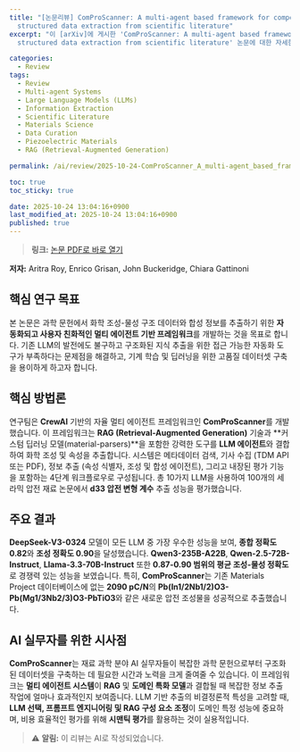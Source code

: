```yaml
---
title: "[논문리뷰] ComProScanner: A multi-agent based framework for composition-property
  structured data extraction from scientific literature"
excerpt: "이 [arXiv]에 게시한 'ComProScanner: A multi-agent based framework for composition-property
  structured data extraction from scientific literature' 논문에 대한 자세한 리뷰입니다."

categories:
  - Review
tags:
  - Review
  - Multi-agent Systems
  - Large Language Models (LLMs)
  - Information Extraction
  - Scientific Literature
  - Materials Science
  - Data Curation
  - Piezoelectric Materials
  - RAG (Retrieval-Augmented Generation)

permalink: /ai/review/2025-10-24-ComProScanner_A_multi-agent_based_framework_for_composition-property_structured_data_extraction_from_scientific_literature/

toc: true
toc_sticky: true

date: 2025-10-24 13:04:16+0900
last_modified_at: 2025-10-24 13:04:16+0900
published: true
---
```

> **링크:** [논문 PDF로 바로 열기](https://arxiv.org/abs/2510.20362)

**저자:** Aritra Roy, Enrico Grisan, John Buckeridge, Chiara Gattinoni



## 핵심 연구 목표
본 논문은 과학 문헌에서 화학 조성-물성 구조 데이터와 합성 정보를 추출하기 위한 **자동화되고 사용자 친화적인 멀티 에이전트 기반 프레임워크**를 개발하는 것을 목표로 합니다. 기존 LLM의 발전에도 불구하고 구조화된 지식 추출을 위한 접근 가능한 자동화 도구가 부족하다는 문제점을 해결하고, 기계 학습 및 딥러닝을 위한 고품질 데이터셋 구축을 용이하게 하고자 합니다.

## 핵심 방법론
연구팀은 **CrewAI** 기반의 자율 멀티 에이전트 프레임워크인 **ComProScanner**를 개발했습니다. 이 프레임워크는 **RAG (Retrieval-Augmented Generation)** 기술과 **커스텀 딥러닝 모델(material-parsers)**을 포함한 강력한 도구를 **LLM 에이전트**와 결합하여 화학 조성 및 속성을 추출합니다. 시스템은 메타데이터 검색, 기사 수집 (TDM API 또는 PDF), 정보 추출 (속성 식별자, 조성 및 합성 에이전트), 그리고 내장된 평가 기능을 포함하는 4단계 워크플로우로 구성됩니다. 총 10가지 LLM을 사용하여 100개의 세라믹 압전 재료 논문에서 **d33 압전 변형 계수** 추출 성능을 평가했습니다.

## 주요 결과
**DeepSeek-V3-0324** 모델이 모든 LLM 중 가장 우수한 성능을 보여, **종합 정확도 0.82**와 **조성 정확도 0.90**을 달성했습니다. **Qwen3-235B-A22B**, **Qwen-2.5-72B-Instruct**, **Llama-3.3-70B-Instruct** 또한 **0.87-0.90 범위의 평균 조성-물성 정확도**로 경쟁력 있는 성능을 보였습니다. 특히, **ComProScanner**는 기존 Materials Project 데이터베이스에 없는 **2090 pC/N**의 **Pb(In1/2Nb1/2)O3-Pb(Mg1/3Nb2/3)O3-PbTiO3**와 같은 새로운 압전 조성물을 성공적으로 추출했습니다.

## AI 실무자를 위한 시사점
**ComProScanner**는 재료 과학 분야 AI 실무자들이 복잡한 과학 문헌으로부터 구조화된 데이터셋을 구축하는 데 필요한 시간과 노력을 크게 줄여줄 수 있습니다. 이 프레임워크는 **멀티 에이전트 시스템**이 **RAG** 및 **도메인 특화 모델**과 결합될 때 복잡한 정보 추출 작업에 얼마나 효과적인지 보여줍니다. LLM 기반 추출의 비결정론적 특성을 고려할 때, **LLM 선택, 프롬프트 엔지니어링 및 RAG 구성 요소 조정**이 도메인 특정 성능에 중요하며, 비용 효율적인 평가를 위해 **시맨틱 평가**를 활용하는 것이 실용적입니다.

> ⚠️ **알림:** 이 리뷰는 AI로 작성되었습니다.